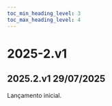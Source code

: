 ```yaml
---
toc_min_heading_level: 3
toc_max_heading_level: 4
---
```


# 2025-2.v1
## 2025.2.v1 29/07/2025

Lançamento inicial.

